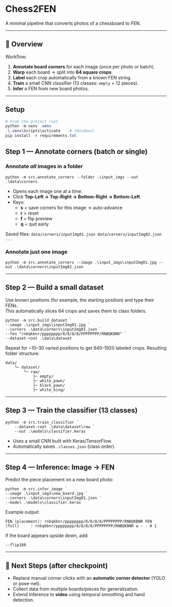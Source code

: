 # Chess2FEN

A minimal pipeline that converts photos of a chessboard to FEN.

---

## 🧠 Overview

Workflow:

1. **Annotate board corners** for each image (once per photo or batch).
2. **Warp** each board → split into **64 square crops**.
3. **Label** each crop automatically from a known FEN string.
4. **Train** a small CNN classifier (13 classes: `empty` + 12 pieces).
5. **Infer** a FEN from new board photos.

---

## Setup

```powershell
# From the project root
python -m venv .venv
.\.venv\Scripts\activate    # (Windows)
pip install -r requirements.txt
```

## Step 1 — Annotate corners (batch or single)

### Annotate _all_ images in a folder

`python -m src.annotate_corners --folder .\input_imgs --out .\data\corners`

- Opens each image one at a time.
- Click **Top-Left → Top-Right → Bottom-Right → Bottom-Left**.
- Keys:
    - **s** = save corners for this image → auto-advance
    - **r** = reset
    - **f** = flip preview
    - **q** = quit early

Saved files:
`data/corners/inputImg01.json data/corners/inputImg02.json ...`

### Annotate just one image

`python -m src.annotate_corners --image .\input_imgs\inputImg01.jpg --out .\data\corners\inputImg01.json`

---
## Step 2 — Build a small dataset

Use known positions (for example, the starting position) and type their FENs.  
This automatically slices 64 crops and saves them to class folders.

```
python -m src.build_dataset `   
--image .\input_imgs\inputImg01.jpg `   
--corners .\data\corners\inputImg01.json `  
--fen "rnbqkbnr/pppppppp/8/8/8/8/PPPPPPPP/RNBQKBNR" `  
--dataset-root .\data\dataset
```

Repeat for ~10–30 varied positions to get 640–1920 labeled crops.
Resulting folder structure:

```
data/  
	└─ dataset/      
		└─ raw/          
			├─ empty/         
			├─ white_pawn/         
			├─ black_pawn/          
			├─ white_king/         
```
---

## Step 3 — Train the classifier (13 classes)

```
python -m src.train_classifier `  
	--dataset-root .\data\dataset\raw `
	--out .\models\classifier.keras
```

- Uses a small CNN built with Keras/TensorFlow.
- Automatically saves `.classes.json` (class order).

---

## Step 4 — Inference: Image → FEN

Predict the piece placement on a new board photo:

```
python -m src.infer_image `   
--image .\input_imgs\new_board.jpg `   
--corners .\data\corners\inputImg01.json `  
--model .\models\classifier.keras
```

Example output:

`FEN (placement): rnbqkbnr/pppppppp/8/8/8/8/PPPPPPPP/RNBQKBNR FEN (full)     : rnbqkbnr/pppppppp/8/8/8/8/PPPPPPPP/RNBQKBNR w - - 0 1`

If the board appears upside down, add:

`--flip180`

---

## 🧭 Next Steps (after checkpoint)

- Replace manual corner clicks with an **automatic corner detector** (YOLO or pose-net).
- Collect data from multiple boards/pieces for generalization.
- Extend inference to **video** using temporal smoothing and hand detection.
